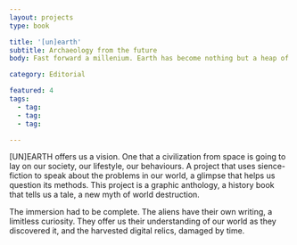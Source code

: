 ```yaml
---
layout: projects
type: book

title: '[un]earth'
subtitle: Archaeology from the future
body: Fast forward a millenium. Earth has become nothing but a heap of ruin. A world forgotten in time and space... Almost. Coming from the outer limits of the cosmos, a race discovers our planet. Seeing it desolate, with no explanation why, they start to dig the surface, excavating the past.

category: Editorial

featured: 4
tags: 
  - tag: 
  - tag: 
  - tag: 

---
```


<p>[UN]EARTH offers us a vision. One that a civilization from space is going to lay on our society, our lifestyle, our behaviours. A project that uses sience-fiction to speak about the problems in our world, a glimpse that helps us question its methods. This project is a graphic anthology, a history book that tells us a tale, a new myth of world destruction.</p>
<p>The immersion had to be complete. The aliens have their own writing, a limitless curiosity. They offer us their understanding of our world as they discovered it, and the harvested digital relics, damaged by time.</p>
